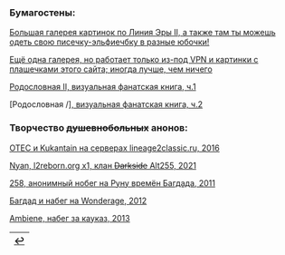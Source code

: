 ### Бумагостены:
[Большая галерея картинок по Линия Эры II, а также там ты можешь одеть свою писечку-эльфиечбку в разные юбочки!](https://ivory-tower.de/)

[Ещё одна галерея, но работает только из-под VPN и картинки с плашечками этого сайта; иногда лучше, чем ничего](http://www.lineage2media.com/)

[Родословная II, визуальная фанатская книга, ч.1](https://archive.org/details/artbook-Lineage_II_-_The_Chaotic_Chronicle_Visual_Fan_B-1)

[Родословная /][, визуальная фанатская книга, ч.2](https://archive.org/details/artbook-Lineage_II_-_The_Chaotic_Chronicle_Visual_Fan_B)

### Творчество ~~душевнобольных~~ анонов:
[OTEC и Kukantain на серверах lineage2classic.ru, 2016](https://www.youtube.com/c/KukanTVLolshto)

[Nyan, l2reborn.org x1, клан ~~Darkside~~ Alt255, 2021](https://www.youtube.com/channel/UCI3RDriWvTMASGDDaCvunvg)

[258, анонимный нобег на Руну времён Багдада, 2011](https://www.youtube.com/watch?v=4aVcdAGHqHQ)

[Багдад и набег на Wonderage, 2012](https://www.youtube.com/channel/UCiqz6iO9AxYhve02f0Qz1og)

[Ambiene, набег за кауказ, 2013](https://www.youtube.com/channel/UCPViCt91Zjy9SAe8ext9C_g)


|[↩️](header.md)|
|:---:|
